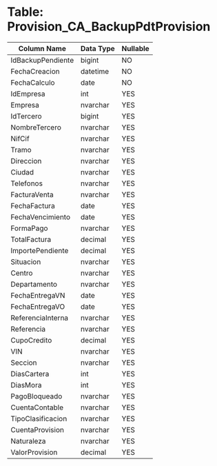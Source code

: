 # Table: Provision_CA_BackupPdtProvision

| Column Name | Data Type | Nullable |
|-------------|-----------|----------|
| IdBackupPendiente | bigint | NO |
| FechaCreacion | datetime | NO |
| FechaCalculo | date | NO |
| IdEmpresa | int | YES |
| Empresa | nvarchar | YES |
| IdTercero | bigint | YES |
| NombreTercero | nvarchar | YES |
| NifCif | nvarchar | YES |
| Tramo | nvarchar | YES |
| Direccion | nvarchar | YES |
| Ciudad | nvarchar | YES |
| Telefonos | nvarchar | YES |
| FacturaVenta | nvarchar | YES |
| FechaFactura | date | YES |
| FechaVencimiento | date | YES |
| FormaPago | nvarchar | YES |
| TotalFactura | decimal | YES |
| ImportePendiente | decimal | YES |
| Situacion | nvarchar | YES |
| Centro | nvarchar | YES |
| Departamento | nvarchar | YES |
| FechaEntregaVN | date | YES |
| FechaEntregaVO | date | YES |
| ReferenciaInterna | nvarchar | YES |
| Referencia | nvarchar | YES |
| CupoCredito | decimal | YES |
| VIN | nvarchar | YES |
| Seccion | nvarchar | YES |
| DiasCartera | int | YES |
| DiasMora | int | YES |
| PagoBloqueado | nvarchar | YES |
| CuentaContable | nvarchar | YES |
| TipoClasificacion | nvarchar | YES |
| CuentaProvision | nvarchar | YES |
| Naturaleza | nvarchar | YES |
| ValorProvision | decimal | YES |
